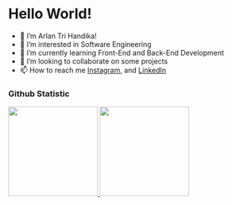 # Hello World!
- 👋 I’m Arlan Tri Handika!
- 👀 I’m interested in Software Engineering
- 🌱 I’m currently learning Front-End and Back-End Development
- 💞️ I’m looking to collaborate on some projects
- 📫 How to reach me [Instagram](https://www.instagram.com/handikatriarlan/), and [LinkedIn](https://www.linkedin.com/in/arlan-tri-handika/)

### Github Statistic
<p align="left">
<a href="https://github.com/arlanhandika">
  <img height="180em" src="https://github-readme-stats-eight-theta.vercel.app/api?username=handikatriarlan&show_icons=true&theme=algolia&include_all_commits=true&count_private=true"/>
  <img height="180em" src="https://github-readme-stats-eight-theta.vercel.app/api/top-langs/?username=handikatriarlan&layout=compact&theme=algolia"/>
</a>
</p>
